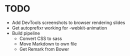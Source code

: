 # TODO

* Add DevTools screenshots to browser rendering slides
* Get autoprefixr working for -webkit-animation
* Build pipeline
  * Convert CSS to sass
  * Move Markdown to own file
  * Get Remark from Bower
